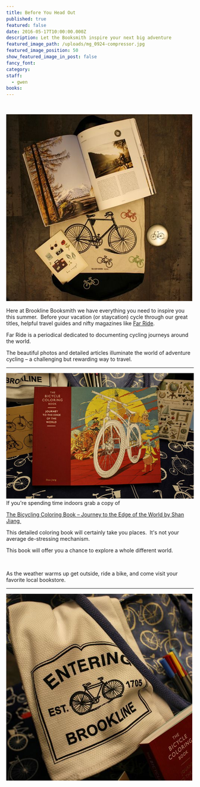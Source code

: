 ```yaml
---
title: Before You Head Out
published: true
featured: false
date: 2016-05-17T10:00:00.000Z
description: Let the Booksmith inspire your next big adventure
featured_image_path: /uploads/mg_0924-compressor.jpg
featured_image_position: 50
show_featured_image_in_post: false
fancy_font:
category:
staff:
  - gwen
books:
---
```



&nbsp;

![](/uploads/versions/mg_1024-compressor---x----500-500x---.jpg)

Here at Brookline Booksmith we have everything you need to inspire you this summer.&nbsp; Before your vacation (or staycation) cycle through our great titles, helpful travel guides and nifty magazines like [Far Ride](http://farridemag.com/main).

Far Ride is a periodical dedicated to documenting cycling journeys around the world.&nbsp;

The beautiful photos and detailed articles illuminate the world of adventure cycling – a challenging but rewarding way to travel.&nbsp;

---

![](/uploads/versions/mg_0950-compressor---x----750-500x---.jpg) If you're spending time indoors grab a copy of

[The Bicycling Coloring Book – Journey to the Edge of the World by Shan Jiang&nbsp;](http://www.brooklinebooksmith-shop.com/book/9781780677491)

This detailed coloring book will certainly take you places. &nbsp;It's not your average de-stressing mechanism.

This book will offer you a chance to explore a whole different world.&nbsp;

&nbsp;

As the weather warms up get outside, ride a bike, and come visit your favorite local bookstore.

---

![](/uploads/versions/mg_0929-compressor---x----500-500x---.jpg)
